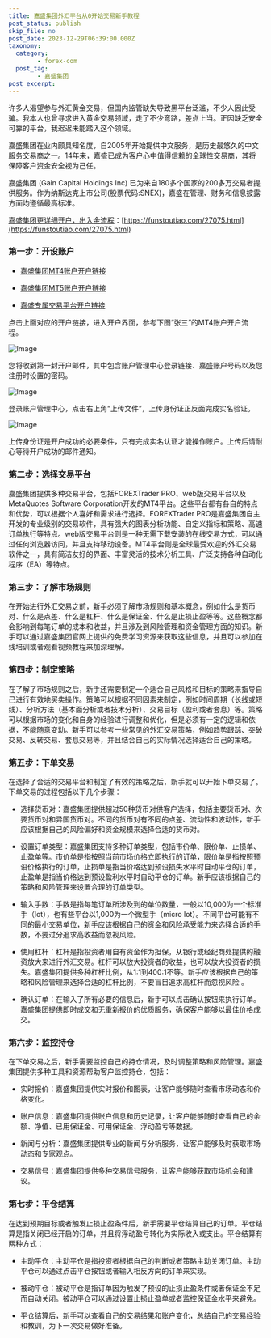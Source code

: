 ```yaml
---
title: 嘉盛集团外汇平台从0开始交易新手教程
post_status: publish
skip_file: no
post_date: 2023-12-29T06:39:00.000Z
taxonomy:
  category:
        - forex-com
  post_tag:
        - 嘉盛集团
post_excerpt: 
---
```

许多人渴望参与外汇黄金交易，但国内监管缺失导致黑平台泛滥，不少人因此受骗。我本人也曾寻求进入黄金交易领域，走了不少弯路，差点上当。正因缺乏安全可靠的平台，我迟迟未能踏入这个领域。

嘉盛集团在业内颇具知名度，自2005年开始提供中文服务，是历史最悠久的中文服务交易商之一。14年来，嘉盛已成为客户心中值得信赖的全球性交易商，其将保障客户资金安全视为己任。

嘉盛集团 (Gain Capital Holdings Inc) 已为来自180多个国家的200多万交易者提供服务。作为纳斯达克上市公司(股票代码:SNEX)，嘉盛在管理、财务和信息披露方面均遵循最高标准。

[嘉盛集团更详细开户，出入金流程](https://funstoutiao.com/27075.html)：[https://funstoutiao.com/27075.html](https://funstoutiao.com/27075.html)

### 第一步：开设账户

* [嘉盛集团MT4账户开户链接](https://s.ssgg.net/jsmt4)

* [嘉盛集团MT5账户开户链接](https://s.ssgg.net/jsmt5)

* [嘉盛专属交易平台开户链接](https://s.ssgg.net/js)

点击上面对应的开户链接，进入开户界面，参考下图“张三”的MT4账户开户流程。

![Image](https://prod-files-secure.s3.us-west-2.amazonaws.com/39ed1227-6d7d-4570-be36-9ccd4a2c4241/7a167aea-686b-400d-af59-4e18eb607a40/640.png?X-Amz-Algorithm=AWS4-HMAC-SHA256&X-Amz-Content-Sha256=UNSIGNED-PAYLOAD&X-Amz-Credential=ASIAZI2LB4662FLPBAFI%2F20250512%2Fus-west-2%2Fs3%2Faws4_request&X-Amz-Date=20250512T221309Z&X-Amz-Expires=3600&X-Amz-Security-Token=IQoJb3JpZ2luX2VjEDYaCXVzLXdlc3QtMiJGMEQCIDYEqev%2BGBF%2B%2By1Z5uOT9FjRNVPp4aex%2FuXpv%2FA2pGQ8AiAHKDvlxh6LfOfWfZztSjwDGmQe6sY07gyd5sk%2B3Y%2BBEyqIBAjf%2F%2F%2F%2F%2F%2F%2F%2F%2F%2F8BEAAaDDYzNzQyMzE4MzgwNSIMTkJYbskvMkXb9bdcKtwD%2BJgni08wTAucgacfgbNHy%2FPl42sInsrIOGhzE1WE72ahHeXXOgIeL1OLzZ2ShRYmmiXd1hZthstJV%2BBY6mqhgKsYkdHKHFc1133txsZOkXfiWr64fH55XwrpfdSThpIFHoVFMBYpxL0vQNO9XI1aBMEoV4SUtN9f4l%2BfsPOxdriMivizcLNVkKBQxsoUEY36DiDHRClSUMJan8WYr%2FceiJM14PGX6tS%2FcgcS5VvsC2VfHZQizKv3ntZv0mf4DX4A5tpjTZymVBHfCxEsAiCLQ5jfgSrSOGOoOH6GyqAaN5LsyyQrL78ZSeHAR4lDArKnlzCH7Vo1txHjT3j2lc9H%2Fqxhq%2FT%2FidXKfGEqzXSFl32WuTgXBGd0GnAdtOTHX5PRAqUVlPZrUOPsbhLzw9md0ccZQSbkAkp0vMvfkz%2BBzB9cEirUDKBEQmDBRATImvZpZvR%2BM32ks%2BJptAzZhdPvW2w4TiqpzToXT9Xuk8yQYX0%2Fe8fmJWj9HR7qBd%2F2JXk9I5y3Ihz%2BEnYxGaqit1b36sxxnyRtfMX%2BuTwCa%2BIcWf%2BGlGjMr8EcG5POJH0%2FbY0Uchd3PwLYydKpALSaktRI1oBEMhnUS4Lu92%2Fl6ZJP5Vf3BbwpanAK1KAG5pkwgN2JwQY6pgGmdWUAuykjb8om9tqd0mlb3qcmxHXQNqBWRirZW%2F%2B0lZquveI1qOAIUymyRsiSy0%2BImNqbbF9l69kdiT1ATmvt9niKLqO%2BELqCpEIo9Q%2F3X9qXwoUj0ggVm2fP7VDUHHBs%2FD8SvlKs1HMDY6SBAYzJC%2BJIeR6Q7QAayCAG8YivBMPhQzUAfXsgzEiWrYc2EyL%2B1pslClg5%2F5PCCoi%2BBDC2c%2F9KRUYZ&X-Amz-Signature=161aca9f4856173877ee71eaf4df3333a2b4f5ea21cd40f044e9478570ee7b65&X-Amz-SignedHeaders=host&x-id=GetObject)

您将收到第一封开户邮件，其中包含账户管理中心登录链接、嘉盛账户号码以及您注册时设置的密码。

![Image](https://prod-files-secure.s3.us-west-2.amazonaws.com/39ed1227-6d7d-4570-be36-9ccd4a2c4241/eaa1c6b3-2877-4284-a0e1-530e222c27fb/image.png?X-Amz-Algorithm=AWS4-HMAC-SHA256&X-Amz-Content-Sha256=UNSIGNED-PAYLOAD&X-Amz-Credential=ASIAZI2LB4662FLPBAFI%2F20250512%2Fus-west-2%2Fs3%2Faws4_request&X-Amz-Date=20250512T221309Z&X-Amz-Expires=3600&X-Amz-Security-Token=IQoJb3JpZ2luX2VjEDYaCXVzLXdlc3QtMiJGMEQCIDYEqev%2BGBF%2B%2By1Z5uOT9FjRNVPp4aex%2FuXpv%2FA2pGQ8AiAHKDvlxh6LfOfWfZztSjwDGmQe6sY07gyd5sk%2B3Y%2BBEyqIBAjf%2F%2F%2F%2F%2F%2F%2F%2F%2F%2F8BEAAaDDYzNzQyMzE4MzgwNSIMTkJYbskvMkXb9bdcKtwD%2BJgni08wTAucgacfgbNHy%2FPl42sInsrIOGhzE1WE72ahHeXXOgIeL1OLzZ2ShRYmmiXd1hZthstJV%2BBY6mqhgKsYkdHKHFc1133txsZOkXfiWr64fH55XwrpfdSThpIFHoVFMBYpxL0vQNO9XI1aBMEoV4SUtN9f4l%2BfsPOxdriMivizcLNVkKBQxsoUEY36DiDHRClSUMJan8WYr%2FceiJM14PGX6tS%2FcgcS5VvsC2VfHZQizKv3ntZv0mf4DX4A5tpjTZymVBHfCxEsAiCLQ5jfgSrSOGOoOH6GyqAaN5LsyyQrL78ZSeHAR4lDArKnlzCH7Vo1txHjT3j2lc9H%2Fqxhq%2FT%2FidXKfGEqzXSFl32WuTgXBGd0GnAdtOTHX5PRAqUVlPZrUOPsbhLzw9md0ccZQSbkAkp0vMvfkz%2BBzB9cEirUDKBEQmDBRATImvZpZvR%2BM32ks%2BJptAzZhdPvW2w4TiqpzToXT9Xuk8yQYX0%2Fe8fmJWj9HR7qBd%2F2JXk9I5y3Ihz%2BEnYxGaqit1b36sxxnyRtfMX%2BuTwCa%2BIcWf%2BGlGjMr8EcG5POJH0%2FbY0Uchd3PwLYydKpALSaktRI1oBEMhnUS4Lu92%2Fl6ZJP5Vf3BbwpanAK1KAG5pkwgN2JwQY6pgGmdWUAuykjb8om9tqd0mlb3qcmxHXQNqBWRirZW%2F%2B0lZquveI1qOAIUymyRsiSy0%2BImNqbbF9l69kdiT1ATmvt9niKLqO%2BELqCpEIo9Q%2F3X9qXwoUj0ggVm2fP7VDUHHBs%2FD8SvlKs1HMDY6SBAYzJC%2BJIeR6Q7QAayCAG8YivBMPhQzUAfXsgzEiWrYc2EyL%2B1pslClg5%2F5PCCoi%2BBDC2c%2F9KRUYZ&X-Amz-Signature=dfb674ef6d4900241a648897c1cb5938db17812229b58bd47081e4e0acafa174&X-Amz-SignedHeaders=host&x-id=GetObject)

登录账户管理中心，点击右上角“上传文件”，上传身份证正反面完成实名验证。

![Image](https://prod-files-secure.s3.us-west-2.amazonaws.com/39ed1227-6d7d-4570-be36-9ccd4a2c4241/54090639-09fc-46b4-a135-e0289f707147/image.png?X-Amz-Algorithm=AWS4-HMAC-SHA256&X-Amz-Content-Sha256=UNSIGNED-PAYLOAD&X-Amz-Credential=ASIAZI2LB4662FLPBAFI%2F20250512%2Fus-west-2%2Fs3%2Faws4_request&X-Amz-Date=20250512T221309Z&X-Amz-Expires=3600&X-Amz-Security-Token=IQoJb3JpZ2luX2VjEDYaCXVzLXdlc3QtMiJGMEQCIDYEqev%2BGBF%2B%2By1Z5uOT9FjRNVPp4aex%2FuXpv%2FA2pGQ8AiAHKDvlxh6LfOfWfZztSjwDGmQe6sY07gyd5sk%2B3Y%2BBEyqIBAjf%2F%2F%2F%2F%2F%2F%2F%2F%2F%2F8BEAAaDDYzNzQyMzE4MzgwNSIMTkJYbskvMkXb9bdcKtwD%2BJgni08wTAucgacfgbNHy%2FPl42sInsrIOGhzE1WE72ahHeXXOgIeL1OLzZ2ShRYmmiXd1hZthstJV%2BBY6mqhgKsYkdHKHFc1133txsZOkXfiWr64fH55XwrpfdSThpIFHoVFMBYpxL0vQNO9XI1aBMEoV4SUtN9f4l%2BfsPOxdriMivizcLNVkKBQxsoUEY36DiDHRClSUMJan8WYr%2FceiJM14PGX6tS%2FcgcS5VvsC2VfHZQizKv3ntZv0mf4DX4A5tpjTZymVBHfCxEsAiCLQ5jfgSrSOGOoOH6GyqAaN5LsyyQrL78ZSeHAR4lDArKnlzCH7Vo1txHjT3j2lc9H%2Fqxhq%2FT%2FidXKfGEqzXSFl32WuTgXBGd0GnAdtOTHX5PRAqUVlPZrUOPsbhLzw9md0ccZQSbkAkp0vMvfkz%2BBzB9cEirUDKBEQmDBRATImvZpZvR%2BM32ks%2BJptAzZhdPvW2w4TiqpzToXT9Xuk8yQYX0%2Fe8fmJWj9HR7qBd%2F2JXk9I5y3Ihz%2BEnYxGaqit1b36sxxnyRtfMX%2BuTwCa%2BIcWf%2BGlGjMr8EcG5POJH0%2FbY0Uchd3PwLYydKpALSaktRI1oBEMhnUS4Lu92%2Fl6ZJP5Vf3BbwpanAK1KAG5pkwgN2JwQY6pgGmdWUAuykjb8om9tqd0mlb3qcmxHXQNqBWRirZW%2F%2B0lZquveI1qOAIUymyRsiSy0%2BImNqbbF9l69kdiT1ATmvt9niKLqO%2BELqCpEIo9Q%2F3X9qXwoUj0ggVm2fP7VDUHHBs%2FD8SvlKs1HMDY6SBAYzJC%2BJIeR6Q7QAayCAG8YivBMPhQzUAfXsgzEiWrYc2EyL%2B1pslClg5%2F5PCCoi%2BBDC2c%2F9KRUYZ&X-Amz-Signature=53df0127c40db455a362009c167113dd7f290013abe9ca8f30a411429bf86156&X-Amz-SignedHeaders=host&x-id=GetObject)

上传身份证是开户成功的必要条件，只有完成实名认证才能操作账户。上传后请耐心等待开户成功的邮件通知。

### 第二步：选择交易平台

嘉盛集团提供多种交易平台，包括FOREXTrader PRO、web版交易平台以及MetaQuotes Software Corporation开发的MT4平台。这些平台都有各自的特点和优势，可以根据个人喜好和需求进行选择。FOREXTrader PRO是嘉盛集团自主开发的专业级别的交易软件，具有强大的图表分析功能、自定义指标和策略、高速订单执行等特点。web版交易平台则是一种无需下载安装的在线交易方式，可以通过任何浏览器访问，并且支持移动设备。MT4平台则是全球最受欢迎的外汇交易软件之一，具有简洁友好的界面、丰富灵活的技术分析工具、广泛支持各种自动化程序（EA）等特点。

### 第三步：了解市场规则

在开始进行外汇交易之前，新手必须了解市场规则和基本概念，例如什么是货币对、什么是点差、什么是杠杆、什么是保证金、什么是止损止盈等等。这些概念都会影响到每笔订单的成本和收益，并且涉及到风险管理和资金管理方面的知识。新手可以通过嘉盛集团官网上提供的免费学习资源来获取这些信息，并且可以参加在线培训或者观看视频教程来加深理解。

### 第四步：制定策略

在了解了市场规则之后，新手还需要制定一个适合自己风格和目标的策略来指导自己进行有效地买卖操作。策略可以根据不同因素来制定，例如时间周期（长线或短线）、分析方法（基本面分析或者技术分析）、交易目标（盈利或者套息）等。策略可以根据市场的变化和自身的经验进行调整和优化，但是必须有一定的逻辑和依据，不能随意变动。新手可以参考一些常见的外汇交易策略，例如趋势跟踪、突破交易、反转交易、套息交易等，并且结合自己的实际情况选择适合自己的策略。

### 第五步：下单交易

在选择了合适的交易平台和制定了有效的策略之后，新手就可以开始下单交易了。下单交易的过程包括以下几个步骤：

* 选择货币对：嘉盛集团提供超过50种货币对供客户选择，包括主要货币对、次要货币对和异国货币对。不同的货币对有不同的点差、流动性和波动性，新手应该根据自己的风险偏好和资金规模来选择合适的货币对。

* 设置订单类型：嘉盛集团支持多种订单类型，包括市价单、限价单、止损单、止盈单等。市价单是指按照当前市场价格立即执行的订单，限价单是指按照预设价格执行的订单，止损单是指当价格达到预设损失水平时自动平仓的订单，止盈单是指当价格达到预设盈利水平时自动平仓的订单。新手应该根据自己的策略和风险管理来设置合理的订单类型。

* 输入手数：手数是指每笔订单所涉及到的单位数量，一般以10,000为一个标准手（lot），也有些平台以1,000为一个微型手（micro lot）。不同平台可能有不同的最小交易单位，新手应该根据自己的资金和风险承受能力来选择合适的手数，不要过分追求高收益而忽视风险。

* 使用杠杆：杠杆是指投资者用自有资金作为担保，从银行或经纪商处提供的融资放大来进行外汇交易。杠杆可以放大投资者的收益，也可以放大投资者的损失。嘉盛集团提供多种杠杆比例，从1:1到400:1不等。新手应该根据自己的策略和风险管理来选择合适的杠杆比例，不要盲目追求高杠杆而忽视风险 。

* 确认订单：在输入了所有必要的信息后，新手可以点击确认按钮来执行订单。嘉盛集团提供即时成交和无重新报价的优质服务，确保客户能够以最佳价格成交。

### 第六步：监控持仓

在下单交易之后，新手需要监控自己的持仓情况，及时调整策略和风险管理。嘉盛集团提供多种工具和资源帮助客户监控持仓，包括：

* 实时报价：嘉盛集团提供实时报价和图表，让客户能够随时查看市场动态和价格变化。

* 账户信息：嘉盛集团提供账户信息和历史记录，让客户能够随时查看自己的余额、净值、已用保证金、可用保证金、浮动盈亏等数据。

* 新闻与分析：嘉盛集团提供专业的新闻与分析服务，让客户能够及时获取市场动态和专家观点。

* 交易信号：嘉盛集团提供多种交易信号服务，让客户能够获取市场机会和建议。

### 第七步：平仓结算

在达到预期目标或者触发止损止盈条件后，新手需要平仓结算自己的订单。平仓结算是指关闭已经开启的订单，并且将浮动盈亏转化为实际收入或支出。平仓结算有两种方式：

* 主动平仓：主动平仓是指投资者根据自己的判断或者策略主动关闭订单。主动平仓可以通过点击平仓按钮或者输入相反方向的订单来实现。

* 被动平仓：被动平仓是指订单因为触发了预设的止损止盈条件或者保证金不足而自动关闭。被动平仓可以通过设置止损止盈单或者监控保证金水平来避免。

* 平仓结算后，新手可以查看自己的交易结果和账户变化，总结自己的交易经验和教训，为下一次交易做好准备。